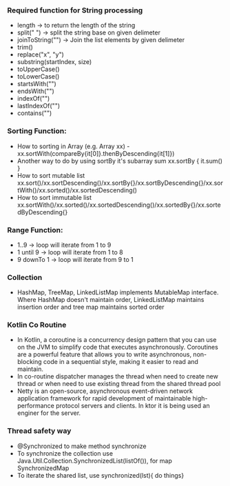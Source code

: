 ### Required function for String processing
- length -> to return the length of the string<br /> 
- split(" ") -> split the string base on given delimeter<br /> 
- joinToString("") -> Join the list elements by given delimeter<br />
- trim()
- replace("x", "y")
- substring(startIndex, size)
- toUpperCase()
- toLowerCase()
- startsWith("")
- endsWith("")
- indexOf("")
- lastIndexOf("")
- contains("")

### Sorting Function:
- How to sorting in Array (e.g. Array<IntArray> xx) - xx.sortWith(compareBy<IntArray>{it[0]}.thenByDescending{it[1]})
- Another way to do by using sortBy it's subarray sum  xx.sortBy { it.sum() }
- How to sort mutable list xx.sort()/xx.sortDescending()/xx.sortBy{}/xx.sortByDescending{}/xx.sortWith()/xx.sorted()/xx.sortedDescending()
- How to sort immutable list xx.sortWith()/xx.sorted()/xx.sortedDescending()/xx.sortedBy{}/xx.sortedByDescending{}

### Range Function:
- 1..9 -> loop will iterate from 1 to 9<br />
- 1 until 9 -> loop will iterate from 1 to 8<br /> 
- 9 downTo 1 -> loop will iterate from 9 to 1<br />

### Collection
- HashMap, TreeMap, LinkedListMap implements MutableMap interface. Where HashMap doesn't maintain order, LinkedListMap maintains insertion order and tree map maintains sorted order 

### Kotlin Co Routine
- In Kotlin, a coroutine is a concurrency design pattern that you can use on the JVM to simplify code that executes asynchronously. Coroutines are a powerful feature that allows you to write asynchronous, non-blocking code in a sequential style, making it easier to read and maintain.
- In co-routine dispatcher manages the thread when need to create new thread or when need to use existing thread from the shared thread pool
- Netty is an open-source, asynchronous event-driven network application framework for rapid development of maintainable high-performance protocol servers and clients. In ktor it is being used an enginer for the server.

### Thread safety way
- @Synchronized to make method synchronize
- To synchronize the collection use Java.Util.Collection.SynchronizedList(listOf()), for map SynchronizedMap
- To iterate the shared list, use synchronized(lst){ do things}


